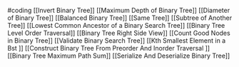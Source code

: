 #coding 
[[Invert Binary Tree]]
[[Maximum Depth of Binary Tree]]
[[Diameter of Binary Tree]] 
[[Balanced Binary Tree]] 
[[Same Tree]] 
[[Subtree of Another Tree]] 
[[Lowest Common Ancestor of a Binary Search Tree]] 
[[Binary Tree Level Order Traversal]] 
[[Binary Tree Right Side View]] 
[[Count Good Nodes in Binary Tree]] 
[[Validate Binary Search Tree]] 
[[Kth Smallest Element in a Bst ]]
[[Construct Binary Tree From Preorder And Inorder Traversal ]]
[[Binary Tree Maximum Path Sum]] 
[[Serialize And Deserialize Binary Tree]] 